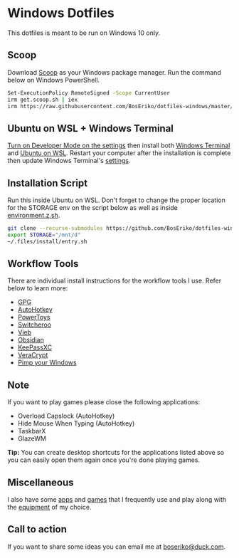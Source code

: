# Windows Dotfiles
This dotfiles is meant to be run on Windows 10 only.

## Scoop
Download [Scoop](https://scoop.sh/) as your Windows package manager. Run the command below on Windows PowerShell.
``` sh
Set-ExecutionPolicy RemoteSigned -Scope CurrentUser
irm get.scoop.sh | iex
irm https://raw.githubusercontent.com/BosEriko/dotfiles-windows/master/scoop/install.sh | iex
```

## Ubuntu on WSL + Windows Terminal
[Turn on Developer Mode on the settings](markdown/enable-developer-mode.md) then install both [Windows Terminal](https://apps.microsoft.com/store/detail/windows-terminal/9N0DX20HK701) and [Ubuntu on WSL](https://ubuntu.com/tutorials/install-ubuntu-on-wsl2-on-windows-10#1-overview). Restart your computer after the installation is complete then update Windows Terminal's [settings](windows-terminal/settings.json).

## Installation Script
Run this inside Ubuntu on WSL. Don't forget to change the proper location for the STORAGE env on the script below as well as inside [environment.z.sh](zsh/environment.z.sh).
``` sh
git clone --recurse-submodules https://github.com/BosEriko/dotfiles-windows.git ~/.files
export STORAGE="/mnt/d"
~/.files/install/entry.sh
```

## Workflow Tools
There are individual install instructions for the workflow tools I use. Refer below to learn more:
- [GPG](markdown/readme/gpg.md)
- [AutoHotkey](markdown/readme/autohotkey.md)
- [PowerToys](markdown/readme/powertoys.md)
- [Switcheroo](markdown/readme/switcheroo.md)
- [Vieb](markdown/readme/vieb.md)
- [Obsidian](markdown/readme/obsidian.md)
- [KeePassXC](markdown/readme/keepassxc.md)
- [VeraCrypt](markdown/readme/veracrypt.md)
- [Pimp your Windows](markdown/readme/pimp-your-windows.md)

## Note
If you want to play games please close the following applications:

- Overload Capslock (AutoHotkey)
- Hide Mouse When Typing (AutoHotkey)
- TaskbarX
- GlazeWM

**Tip:** You can create desktop shortcuts for the applications listed above so you can easily open them again once you're done playing games.

## Miscellaneous
I also have some [apps](markdown/apps.md) and [games](markdown/games.md) that I frequently use and play along with the [equipment](markdown/equipment.md) of my choice.

## Call to action
If you want to share some ideas you can email me at boseriko@duck.com.
